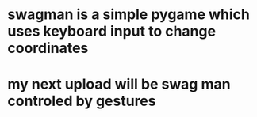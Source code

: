# swagman is a simple pygame which uses keyboard input to change coordinates
# my next upload will be swag man controled by gestures
